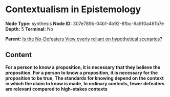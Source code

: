 # Contextualism in Epistemology

**Node Type:** synthesis
**Node ID:** 307e789b-04b1-4b92-8fbc-9a910a461b7e
**Depth:** 5
**Terminal:** No

**Parent:** [Is the No-Defeaters View overly reliant on hypothetical scenarios?](is-the-no-defeaters-view-overly-reliant-on-hypothetical-scenarios-antithesis-72490c67-f7e3-463a-9c7d-e93b8b837653.md)

## Content

**For a person to know a proposition, it is necessary that they believe the proposition**, **For a person to know a proposition, it is necessary for the proposition to be true**, **The standards for knowing depend on the context in which the claim to know is made**, **In ordinary contexts, fewer defeaters are relevant compared to high-stakes contexts**
